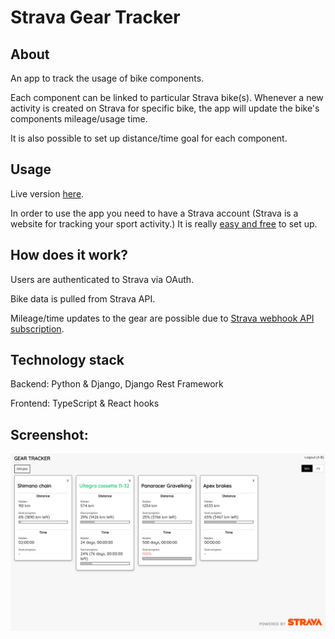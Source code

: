 # Strava Gear Tracker

## About

An app to track the usage of bike components. 

Each component can be linked to particular Strava bike(s). Whenever a new activity is created on Strava for specific bike, the app will update the bike's components mileage/usage time.

It is also possible to set up distance/time goal for each component.

## Usage

Live version [here](http://stravageartracker.herokuapp.com/).

In order to use the app you need to have a Strava account (Strava is a website for tracking your sport activity.) It is really [easy and free](https://www.strava.com/) to set up.

## How does it work? 

Users are authenticated to Strava via OAuth. 

Bike data is pulled from Strava API.

Mileage/time updates to the gear are possible due to [Strava webhook API subscription](https://developers.strava.com/docs/webhooks/).

## Technology stack

Backend: Python & Django, Django Rest Framework

Frontend: TypeScript & React hooks

## Screenshot:
![Alt text](/screenshots/index.PNG?raw=true)
